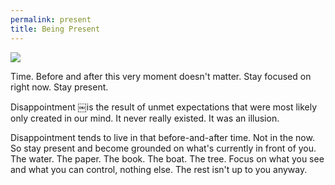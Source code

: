 ```yaml
---
permalink: present
title: Being Present
---
```


![][image-1]

Time. Before and after this very moment doesn't matter. Stay focused on right now. Stay present.

Disappointment ￼is the result of unmet expectations that were most likely only created in our mind. It never really existed. It was an illusion. 

Disappointment tends to live in that before-and-after time. Not in the now. So stay present and become grounded on what's currently in front of you. The water. The paper. The book. The boat. The tree. Focus on what you see and what you can control, nothing else. The rest isn't up to you anyway.

[image-1]:	https://i.imgur.com/9MFW8bI.jpg